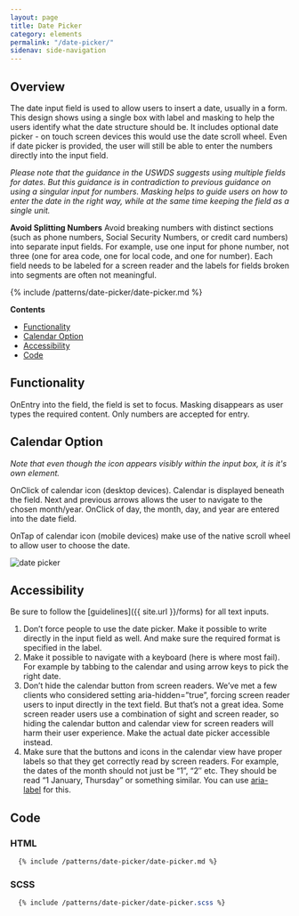 ```yaml
---
layout: page
title: Date Picker
category: elements
permalink: "/date-picker/"
sidenav: side-navigation
---
```


## Overview
The date input field is used to allow users to insert a date, usually in a form. This design shows using a single box with label and masking to help the users identify what the date structure should be. It includes optional date picker - on touch screen devices this would use the date scroll wheel. Even if date picker is provided, the user will still be able to enter the numbers directly into the input field.

*Please note that the guidance in the USWDS suggests using multiple fields for dates. But this guidance is in contradiction to previous guidance on using a singular input for numbers. Masking helps to guide users on how to enter the date in the right way, while at the same time keeping the field as a single unit.*

**Avoid Splitting Numbers**
Avoid breaking numbers with distinct sections (such as phone numbers, Social Security Numbers, or credit card numbers) into separate input fields. For example, use one input for phone number, not three (one for area code, one for local code, and one for number). Each field needs to be labeled for a screen reader and the labels for fields broken into segments are often not meaningful.

{% include /patterns/date-picker/date-picker.md %}



**Contents**
- [Functionality](#functionality)
- [Calendar Option](#calendar)
- [Accessibility](#accessibility)
- [Code](#code)

<a name="functionality"></a>
## Functionality
OnEntry into the field, the field is set to focus. Masking disappears as user types the required content. Only numbers are accepted for entry.

<a name="calendar"></a>
## Calendar Option
*Note that even though the icon appears visibly within the input box, it is it's own element.*

OnClick of calendar icon (desktop devices). Calendar is displayed beneath the field. Next and previous arrows allows the user to navigate to the chosen month/year. OnClick of day, the month, day, and year are entered into the date field.

OnTap of calendar icon (mobile devices) make use of the native scroll wheel to allow user to choose the date.

![date picker](../assets/img/forms/date_wheel.png "Date Picker")

<a name="accessibility"></a>
## Accessibility
Be sure to follow the [guidelines]({{ site.url }}/forms) for all text inputs.

1. Don’t force people to use the date picker. Make it possible to write directly in the input field as well. And make sure the required format is specified in the label.
2. Make it possible to navigate with a keyboard (here is where most fail). For example by tabbing to the calendar and using arrow keys to pick the right date.
3. Don’t hide the calendar button from screen readers. We’ve met a few clients who considered setting aria-hidden=”true”, forcing screen reader users to input directly in the text field. But that’s not a great idea. Some screen reader users use a combination of sight and screen reader, so hiding the calendar button and calendar view for screen readers will harm their user experience. Make the actual date picker accessible instead.
4. Make sure that the buttons and icons in the calendar view have proper labels so that they get correctly read by screen readers. For example, the dates of the month should not just be “1”, “2″ etc. They should be read “1 January, Thursday” or something similar. You can use [aria-label](https://developer.mozilla.org/en-US/docs/Web/Accessibility/ARIA/ARIA_Techniques/Using_the_aria-label_attribute) for this.


<a name="code"></a>
## Code
### HTML
```html
  {% include /patterns/date-picker/date-picker.md %}
```

### SCSS
```scss
  {% include /patterns/date-picker/date-picker.scss %}
```
